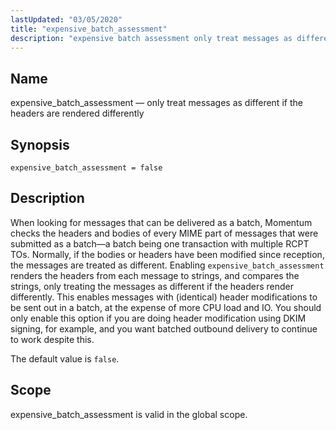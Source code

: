 ```yaml
---
lastUpdated: "03/05/2020"
title: "expensive_batch_assessment"
description: "expensive batch assessment only treat messages as different if the headers are rendered differently expensive batch assessment false When looking for messages that can be delivered as a batch Momentum checks the headers and bodies of every MIME part of messages that were submitted as a batch a batch being..."
---
```


<a name="conf.ref.expensive_batch_assessment"></a> 
## Name

expensive_batch_assessment — only treat messages as different if the headers are rendered differently

## Synopsis

`expensive_batch_assessment = false`

<a name="idp24587232"></a> 
## Description

When looking for messages that can be delivered as a batch, Momentum checks the headers and bodies of every MIME part of messages that were submitted as a batch—a batch being one transaction with multiple RCPT TOs. Normally, if the bodies or headers have been modified since reception, the messages are treated as different. Enabling `expensive_batch_assessment` renders the headers from each message to strings, and compares the strings, only treating the messages as different if the headers render differently. This enables messages with (identical) header modifications to be sent out in a batch, at the expense of more CPU load and IO. You should only enable this option if you are doing header modification using DKIM signing, for example, and you want batched outbound delivery to continue to work despite this.

The default value is `false`.

<a name="idp24591264"></a> 
## Scope

expensive_batch_assessment is valid in the global scope.